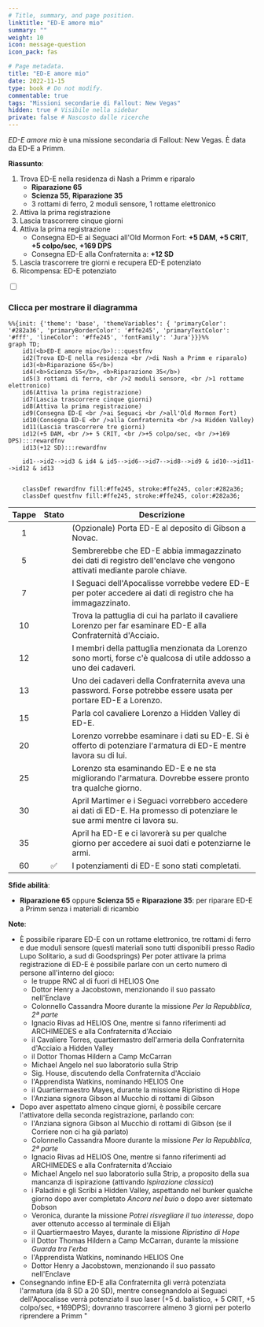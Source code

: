 ```yaml
---
# Title, summary, and page position.
linktitle: "ED-E amore mio"
summary: ""
weight: 10
icon: message-question
icon_pack: fas

# Page metadata.
title: "ED-E amore mio"
date: 2022-11-15
type: book # Do not modify.
commentable: true
tags: "Missioni secondarie di Fallout: New Vegas"
hidden: true # Visibile nella sidebar
private: false # Nascosto dalle ricerche
---
```


<div class="fnv">


*ED-E amore mio* è una missione secondaria di Fallout: New Vegas. È data da ED-E a Primm.

**Riassunto**:
1. Trova ED-E nella residenza di Nash a Primm e riparalo
   - **Riparazione 65**
   - **Scienza 55**, **Riparazione 35**
   - 3 rottami di ferro, 2 moduli sensore, 1 rottame elettronico
2. Attiva la prima registrazione
3. Lascia trascorrere cinque giorni
4. Attiva la prima registrazione
   - Consegna ED-E ai Seguaci all'Old Mormon Fort:  **+5 DAM**, **+5 CRIT**, **+5 colpo/sec**, **+169 DPS**
   - Consegna ED-E alla Confraternita a: **+12 SD**
5. Lascia trascorrere tre giorni e recupera ED-E potenziato
6. Ricompensa: ED-E potenziato

<section class="chart-collapse">
<input type="checkbox" name="collapse2" id="handle2">
<h3 class="handle">
<label for="handle2">Clicca per mostrare il diagramma</label>
</h3>
<div class="content">

```mermaid
%%{init: {'theme': 'base', 'themeVariables': { 'primaryColor': '#282a36', 'primaryBorderColor': '#ffe245', 'primaryTextColor': '#fff', 'lineColor': '#ffe245', 'fontFamily': 'Jura'}}}%%
graph TD;
    id1(<b>ED-E amore mio</b>):::questfnv
    id2(Trova ED-E nella residenza <br />di Nash a Primm e riparalo)
    id3(<b>Riparazione 65</b>)
    id4(<b>Scienza 55</b>, <b>Riparazione 35</b>)
    id5(3 rottami di ferro, <br />2 moduli sensore, <br />1 rottame elettronico)
    id6(Attiva la prima registrazione)
    id7(Lascia trascorrere cinque giorni) 
    id8(Attiva la prima registrazione)
    id9(Consegna ED-E <br />ai Seguaci <br />all'Old Mormon Fort)
    id10(Consegna ED-E <br />alla Confraternita <br />a Hidden Valley)
    id11(Lascia trascorrere tre giorni)
    id12(+5 DAM, <br />+ 5 CRIT, <br />+5 colpo/sec, <br />+169 DPS):::rewardfnv
    id13(+12 SD):::rewardfnv

    id1-->id2-->id3 & id4 & id5-->id6-->id7-->id8-->id9 & id10-->id11-->id12 & id13
    
    
    classDef rewardfnv fill:#ffe245, stroke:#ffe245, color:#282a36;
    classDef questfnv fill:#ffe245, stroke:#ffe245, color:#282a36;
```

</div>
</section>

| Tappe |       Stato        | Descrizione |
|:-----:|:------------------:| ----------- |
|                           1                           |            | (Opzionale) Porta ED-E al deposito di Gibson a Novac.                                                                                                                       |
|                           5                           |            | Sembrerebbe che ED-E abbia immagazzinato dei dati di registro dell'enclave che vengono attivati mediante parole chiave.                                                     |
|                           7                           |            | I Seguaci dell'Apocalisse vorrebbe vedere ED-E per poter accedere ai dati di registro che ha immagazzinato.                                                                 |
|                           10                          |            | Trova la pattuglia di cui ha parlato il cavaliere Lorenzo per far esaminare ED-E alla Confraternità d'Acciaio.                                                              |
|                           12                          |            | I membri della pattuglia menzionata da Lorenzo sono morti, forse c'è qualcosa di utile addosso a uno dei cadaveri.                                                          |
|                           13                          |            | Uno dei cadaveri della Confraternita aveva una password. Forse potrebbe essere usata per portare ED-E a Lorenzo.                                                            |
|                           15                          |            | Parla col cavaliere Lorenzo a Hidden Valley di ED-E.                                                                                                                        |
|                           20                          |            | Lorenzo vorrebbe esaminare i dati su ED-E. Si è offerto di potenziare l'armatura di ED-E mentre lavora su di lui.                                                           |
|                           25                          |            | Lorenzo sta esaminando ED-E e ne sta migliorando l'armatura. Dovrebbe essere pronto tra qualche giorno.                                                                     |
|                           30                          |            | April Martimer e i Seguaci vorrebbero accedere ai dati di ED-E. Ha promesso di potenziare le sue armi mentre ci lavora su.                                                  |
|                           35                          |            | April ha ED-E e ci lavorerà su per qualche giorno per accedere ai suoi dati e potenziarne le armi.                                                                          |
|                           60                          | :white_check_mark: | I potenziamenti di ED-E sono stati completati.                                                                                                                              |



**Sfide abilità**:
- **Riparazione 65** oppure **Scienza 55** e **Riparazione 35**: per riparare ED-E a Primm senza i materiali di ricambio



**Note**:
- È possibile riparare ED-E con un rottame elettronico, tre rottami di ferro e due moduli sensore (questi materiali sono tutti disponibili presso Radio Lupo Solitario, a sud di Goodsprings)
Per poter attivare la prima registrazione di ED-E è possibile parlare con un certo numero di persone all'interno del gioco:
  - le truppe RNC al di fuori di HELIOS One
  - Dottor Henry a Jacobstown, menzionando il suo passato nell'Enclave
  - Colonnello Cassandra Moore durante la missione *Per la Repubblica, 2ª parte*
  - Ignacio Rivas ad HELIOS One, mentre si fanno riferimenti ad ARCHIMEDES e alla Confraternita d'Acciaio
  - il Cavaliere Torres, quartiermastro dell'armeria della Confraternita d'Acciaio a Hidden Valley
  - il Dottor Thomas Hildern a Camp McCarran
  - Michael Angelo nel suo laboratorio sulla Strip
  - Sig. House, discutendo della Confraternita d'Acciaio
  - l'Apprendista Watkins, nominando HELIOS One
  - il Quartiermaestro Mayes, durante la missione Ripristino di Hope
  - l'Anziana signora Gibson al Mucchio di rottami di Gibson 
- Dopo aver aspettato almeno cinque giorni, è possibile cercare l'attivatore della seconda registrazione, parlando con:
  - l'Anziana signora Gibson al Mucchio di rottami di Gibson (se il Corriere non ci ha già parlato)
  - Colonnello Cassandra Moore durante la missione *Per la Repubblica, 2ª parte*
  - Ignacio Rivas ad HELIOS One, mentre si fanno riferimenti ad ARCHIMEDES e alla Confraternita d'Acciaio
  - Michael Angelo nel suo laboratorio sulla Strip, a proposito della sua mancanza di ispirazione (attivando *Ispirazione classica*)
  - i Paladini e gli Scribi a Hidden Valley, aspettando nel bunker qualche giorno dopo aver completato *Ancora nel buio* o dopo aver sistemato Dobson
  - Veronica, durante la missione *Potrei risvegliare il tuo interesse*, dopo aver ottenuto accesso al terminale di Elijah
  - il Quartiermaestro Mayes, durante la missione *Ripristino di Hope*
  - il Dottor Thomas Hildern a Camp McCarran, durante la missione *Guarda tra l'erba*
  - l'Apprendista Watkins, nominando HELIOS One
  - Dottor Henry a Jacobstown, menzionando il suo passato nell'Enclave
- Consegnando infine ED-E alla Confraternita gli verrà potenziata l'armatura (da 8 SD a 20 SD), mentre consegnandolo ai Seguaci dell'Apocalisse verrà potenziato il suo laser (+5 d. balistico, + 5 CRIT, +5 colpo/sec, +169DPS); dovranno trascorrere almeno 3 giorni per poterlo riprendere a Primm "


</div>


